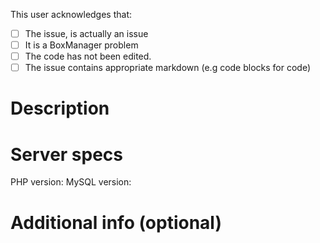 <!--
  ____            __  __                                   
 | __ )  _____  _|  \/  | __ _ _ __   __ _  __ _  ___ _ __ 
 |  _ \ / _ \ \/ / |\/| |/ _` | '_ \ / _` |/ _` |/ _ \ '__|
 | |_) | (_) >  <| |  | | (_| | | | | (_| | (_| |  __/ |   
 |____/ \___/_/\_\_|  |_|\__,_|_| |_|\__,_|\__, |\___|_|   
                                           |___/     
-->
<!-- BOXMANAGER ISSUE REPORTING SYSTEM -->      

<!-- Hello! Thank you for reporting an issue -->
<!-- We would first like to ask you some questions -->
<!-- Please don't delete them when you post it -->

This user acknowledges that:

- [ ] The issue, is actually an issue
- [ ] It is a BoxManager problem
- [ ] The code has not been edited.
- [ ] The issue contains appropriate markdown (e.g code blocks for code)
<!-- If you have edited the code -->
<!-- Don't check the box -->
<!-- Please put your edited file -->
<!-- In additional info -->

# Description
<!-- Make it detailed -->

# Server specs
<!-- If you don't know it, please tell us in additional info -->
PHP version:
MySQL version:

# Additional info (optional)

<!-- Code, and more info -->
